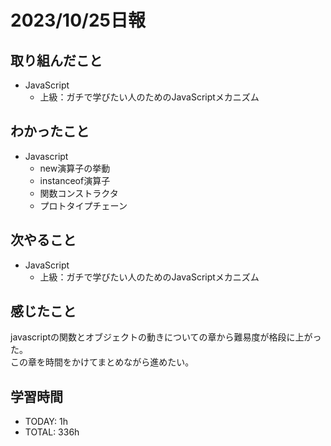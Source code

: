 # 2023/10/25日報
## 取り組んだこと
- JavaScript
  - 上級：ガチで学びたい人のためのJavaScriptメカニズム

## わかったこと
- Javascript
  - new演算子の挙動
  - instanceof演算子
  - 関数コンストラクタ
  - プロトタイプチェーン
 
## 次やること
- JavaScript
  - 上級：ガチで学びたい人のためのJavaScriptメカニズム

## 感じたこと
javascriptの関数とオブジェクトの動きについての章から難易度が格段に上がった。  
この章を時間をかけてまとめながら進めたい。

## 学習時間
- TODAY: 1h
- TOTAL: 336h
